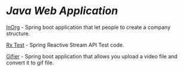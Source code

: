 # *Java Web Application* 

[InOrg](inorg/README.md) - Spring boot application that let people to create a company structure.

[Rx Test](lite-rx-api-hands-on/README.md) - Spring Reactive Stream API Test code.

[Gifier](gifier) - Spring boot application that allows you upload a video file and convert it to gif file.